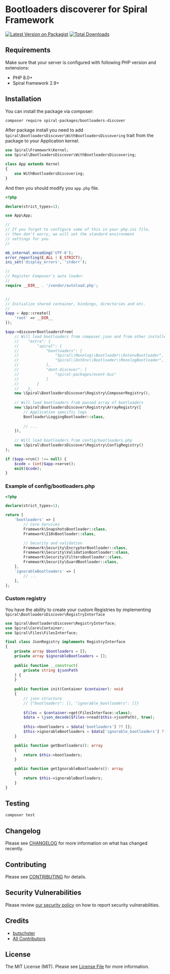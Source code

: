 # Bootloaders discoverer for Spiral Framework

[![Latest Version on Packagist](https://img.shields.io/packagist/v/spiral-packages/bootloaders-discover.svg?style=flat-square)](https://packagist.org/packages/spiral-packages/bootloaders-discover)
[![Total Downloads](https://img.shields.io/packagist/dt/spiral-packages/bootloaders-discover.svg?style=flat-square)](https://packagist.org/packages/spiral-packages/bootloaders-discover)

## Requirements

Make sure that your server is configured with following PHP version and extensions:

- PHP 8.0+
- Spiral framework 2.9+

## Installation

You can install the package via composer:

```bash
composer require spiral-packages/bootloaders-discover
```

After package install you need to add `Spiral\BootloadersDiscover\WithBootloadersDiscovering` trait from the package to
your Application kernel.

```php
use Spiral\Framework\Kernel;
use Spiral\BootloadersDiscover\WithBootloadersDiscovering;

class App extends Kernel 
{
    use WithBootloadersDiscovering;
}
```

And then you should modify you `app.php` file.

```php
<?php

declare(strict_types=1);

use App\App;

//
// If you forgot to configure some of this in your php.ini file,
// then don't worry, we will set the standard environment
// settings for you.
//

mb_internal_encoding('UTF-8');
error_reporting(E_ALL | E_STRICT);
ini_set('display_errors', 'stderr');

//
// Register Composer's auto loader.
//
require __DIR__ . '/vendor/autoload.php';


//
// Initialize shared container, bindings, directories and etc.
//
$app = App::create([
    'root' => __DIR__
]);

$app->discoverBootloadersFrom(
    // Will load bootloaders from composer.json and from other installed composer packages
    //    "extra": {
    //        "spiral": {
    //            "bootloaders": [
    //                "Spiral\\Monolog\\Bootloader\\DotenvBootloader",
    //                "Spiral\\DotEnv\\Bootloader\\MonologBootloader",
    //            ],
    //            "dont-discover": [
    //                "spiral-packages/event-bus"
    //            ]
    //        }
    //    },
    new \Spiral\BootloadersDiscover\Registry\ComposerRegistry(), 
    
    // Will load bootloaders from passed array of bootloaders
    new \Spiral\BootloadersDiscover\Registry\ArrayRegistry([
        // Application specific logs
        Bootloader\LoggingBootloader::class,
        
        // ...
    ]),
    
    // Will load bootloaders from config/bootloaders.php
    new \Spiral\BootloadersDiscover\Registry\ConfigRegistry() 
);

if ($app->run() !== null) {
    $code = (int)$app->serve();
    exit($code);
}
```

### Example of config/bootloaders.php

```php
<?php

declare(strict_types=1);

return [
    'bootloaders' => [
        // Core Services
        Framework\SnapshotsBootloader::class,
        Framework\I18nBootloader::class,

        // Security and validation
        Framework\Security\EncrypterBootloader::class,
        Framework\Security\ValidationBootloader::class,
        Framework\Security\FiltersBootloader::class,
        Framework\Security\GuardBootloader::class,
    ],
    'ignorableBootloaders' => [
        // ...
    ],
];
```

### Custom registry

You have the ability to create your custom Registries by implementing `Spiral\BootloadersDiscover\RegistryInterface`

```php
use Spiral\BootloadersDiscover\RegistryInterface;
use Spiral\Core\Container;
use Spiral\Files\FilesInterface;

final class JsonRegistry implements RegistryInterface
{
    private array $bootloaders = [];
    private array $ignorableBootloaders = [];
 
    public function __construct(
        private string $jsonPath
    ) {
    }
    
    public function init(Container $container): void
    {
        // json structure
        // {"bootloaders": [], "ignorable_bootloaders": []}
        
        $files = $container->get(FilesInterface::class);
        $data = \json_decode($files->read($this->jsonPath), true);
        
        $this->bootloaders = $data['bootloaders'] ?? [];
        $this->ignorableBootloaders = $data['ignorable_bootloaders'] ?? [];
    }

    public function getBootloaders(): array
    {
        return $this->bootloaders;
    }

    public function getIgnorableBootloaders(): array
    {
        return $this->ignorableBootloaders;
    }
}
```

## Testing

```bash
composer test
```

## Changelog

Please see [CHANGELOG](CHANGELOG.md) for more information on what has changed recently.

## Contributing

Please see [CONTRIBUTING](.github/CONTRIBUTING.md) for details.

## Security Vulnerabilities

Please review [our security policy](../../security/policy) on how to report security vulnerabilities.

## Credits

- [butschster](https://github.com/spiral-packages)
- [All Contributors](../../contributors)

## License

The MIT License (MIT). Please see [License File](LICENSE) for more information.
